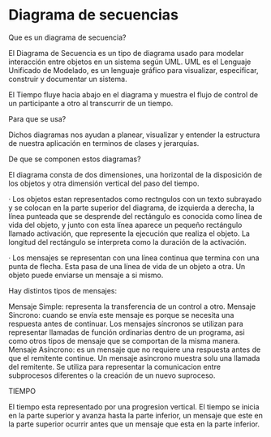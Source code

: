 
# Diagrama de secuencias

Que es un diagrama de secuencia?

El Diagrama de Secuencia es un tipo de diagrama usado para modelar interacción entre objetos en un sistema según UML. UML es el Lenguaje Unificado de Modelado, es un lenguaje gráfico para visualizar, especificar, construir y documentar un sistema.

El Tiempo fluye hacia abajo en el diagrama y muestra el flujo de control de un participante a otro al transcurrir de un tiempo.

Para que se usa?

Dichos diagramas nos ayudan a planear, visualizar y entender la estructura de nuestra aplicación en terminos de clases y jerarquías.

De que se componen estos diagramas?

El diagrama consta de dos dimensiones, una horizontal de la disposición de los objetos y otra dimensión vertical del paso del tiempo.

· Los objetos estan representados como rectngulos con un texto subrayado y se colocan en la parte superior del diagrama, de izquierda a derecha, la línea punteada que se desprende del rectángulo es conocida como línea de vida del objeto, y junto con esta línea aparece un pequeño rectángulo llamado activación, que represente la ejecución que realiza el objeto. La longitud del rectángulo se interpreta como la duración de la activación.

· Los mensajes se representan con una línea continua que termina con una punta de flecha. Esta pasa de una línea de vida de un objeto a otra. Un objeto puede enviarse un mensaje a si mismo.
  
Hay distintos tipos de mensajes:

Mensaje Simple: representa la transferencia de un control a otro.
Mensaje Sincrono: cuando se envía este mensaje es porque se necesita una respuesta antes de continuar. Los mensajes síncronos se utilizan para representar llamadas de función ordinarias dentro de un programa, asi como otros tipos de mensaje que se comportan de la misma manera.
Mensaje Asíncrono: es un mensaje que no requiere una respuesta antes de que el remitente continue. Un mensaje asincrono muestra solu una llamada del remitente. Se utiliza para representar la comunicacion entre subprocesos diferentes o la creación de un nuevo suproceso.

TIEMPO

El tiempo esta representado por una progresion vertical. El tiempo se inicia en la parte superior y avanza hasta la parte inferior, un mensaje que este en la parte superior ocurrir antes que un mensaje que esta en la parte inferior.





